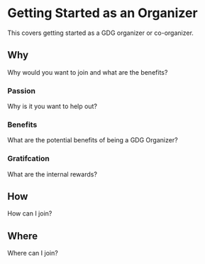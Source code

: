 # Getting Started as an Organizer
This covers getting started as a GDG organizer or co-organizer. 


## Why
Why would you want to join and what are the benefits?

### Passion
Why is it you want to help out? 

### Benefits
What are the potential benefits of being a GDG Organizer?

### Gratifcation
What are the internal rewards? 


## How
How can I join? 


## Where
Where can I join? 

